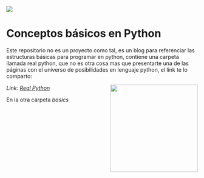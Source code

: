 ![](https://raw.githubusercontent.com/gabrielfernando01/basics_in_python/master/image/header_python.png)

# Conceptos básicos en Python

Este repositorio no es un proyecto como tal, es un blog para referenciar las estructuras básicas para programar en python, contiene una carpeta llamada real python, que no es otra cosa mas que presentarte una de las páginas con el universo de posibilidades en lenguaje python, el link te lo comparto:

<img align='right' src=https://files.realpython.com/media/real-python-logo-square.28474fda9228.png width="230">

<p><em>Link: <a href="https://realpython.com/">Real Python</a></br>
</em></p>

En la otra carpeta _basics_